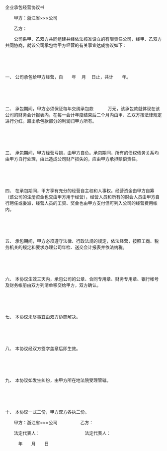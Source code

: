 



企业承包经营协议书



 

　　甲方：浙江省×××公司

　　乙方：　　

　　公司系甲、乙双方共同组建并经依法核准设立的有限责任公司，经甲、乙双方共同协商，就该公司承包给甲方经营的有关事宜达成协议如下：

　　

　　

一、
公司承包给甲方经营，自　　年　 月　 日止，共计　　年。

　　

　　

二、
承包期间，甲方必须保证每年交纳承包款　　　 万元，该承包款就体现在该公司的财务会计报表内，在每一会计年度结束后二个月内由甲、乙双方按法律规定进行分红。超出承包款部分的利润归甲方所有。

　　

　　

三、
承包期间，甲方经营亏损，由甲方自负。承包期间，所有的债权债务关系均由甲方自行处理，由此造成公司财产损失的，应由甲方承担赔偿责任。

　　

　　

四、
在承包期间，甲方享有充分的经营自主权和人事权。经营资金由甲方自筹（该公司的注册资金也交由甲方用于经营），经营人员和所有的财会人员由甲方自行聘任或委派，经营人员的工资、奖金也由甲方支付但可列入公司的经营费用帐内。

　　

　　

五、
承包期间，甲方必须遵守法律、行政法规的规定，依法经营，按照工商、税务机关的规定和要求办理公司年检、送交会计报表并依法纳税。

　　

　　

六、
本协议生效三天内，承包公司的公章、合同专用章、财务专用章、银行帐号及财务帐册由双方列清单移交给甲方，双方确认。

　　

　　

七、
本协议未尽事宜由双方协商解决。

　　

　　

八、
本协议经双方签字盖章后即生效。

　　

　　

九、
本协议如发生纠纷，由甲方所在地法院受理管辖。

　　

　　

十、
本协议一式二份，甲方双方各执二份。　　

　　甲方：浙江省×××公司　　 　　　乙方：

　　法定代表人：　　　　　　　　　　 法定代表人：　　　　　　　　　　　　　　　　　　　　

　　　年　　月　　日

　　